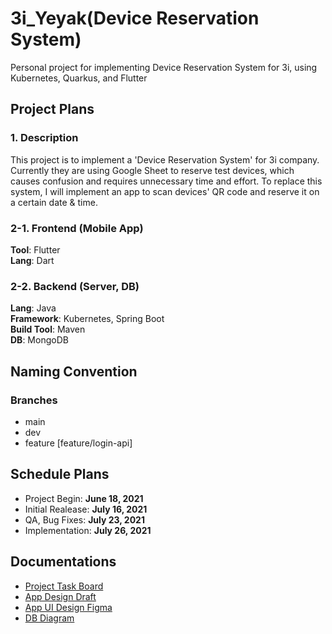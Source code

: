 # 3i_Yeyak(Device Reservation System)
Personal project for implementing Device Reservation System for 3i, using Kubernetes, Quarkus, and Flutter    

   
  
## Project Plans

### 1. Description
This project is to implement a 'Device Reservation System' for 3i company. Currently they are using Google Sheet to reserve test devices, which causes confusion and requires unnecessary time and effort. To replace this system, I will implement an app to scan devices' QR code and reserve it on a certain date & time.

### 2-1. Frontend (Mobile App)
**Tool**: Flutter   
**Lang**: Dart   

### 2-2. Backend (Server, DB)
**Lang**: Java   
**Framework**: Kubernetes, Spring Boot   
**Build Tool**: Maven  
**DB**: MongoDB

## Naming Convention
### Branches
- main
- dev
- feature [feature/login-api]


## Schedule Plans
- Project Begin: **June 18, 2021**
- Initial Realease: **July 16, 2021**
- QA, Bug Fixes: **July 23, 2021**
- Implementation: **July 26, 2021**


## Documentations
- [Project Task Board](https://docs.google.com/spreadsheets/d/1VH-VrQa1hBcYTe9yfBdAqPpqFRbSlgqYO7js5PQ9_Fo/edit#gid=0)
- [App Design Draft](https://docs.google.com/presentation/d/1xIXYqbc5GvXIOPXgkGIROFNXHytIY0TYmFqHph_YzdY/edit#slide=id.ge181ed59f1_0_207)
- [App UI Design Figma](https://www.figma.com/file/lv8eyMw9rm3onunDxz8Dt0/3i-YeYak)
- [DB Diagram](https://lucid.app/lucidchart/642fd23e-6c35-46a3-beb5-a318e5bc90ff/edit?shared=true&page=UfdRSYp9O8mV#)

    

